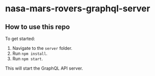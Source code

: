 # nasa-mars-rovers-graphql-server

## How to use this repo

To get started:

1. Navigate to the `server` folder.
1. Run `npm install`.
1. Run `npm start`.

This will start the GraphQL API server.

 